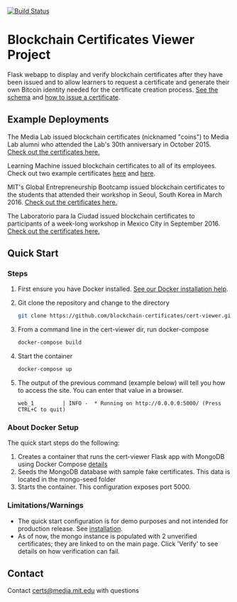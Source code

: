 [![Build Status](https://travis-ci.org/blockchain-certificates/cert-viewer.svg?branch=master)](https://travis-ci.org/blockchain-certificates/cert-viewer)

Blockchain Certificates Viewer Project
===================================

Flask webapp to display and verify blockchain certificates after they have been issued and to allow learners to request a certificate and generate their own Bitcoin identity needed for the certificate creation process. [See the schema](https://github.com/blockchain-certificates/cert-schema>) and [how to issue a certificate](https://github.com/blockchain-certificates/cert-issuer).

Example Deployments
-------------
The Media Lab issued blockchain certificates (nicknamed "coins") to Media Lab alumni who attended the Lab's 30th anniversary in October 2015. [Check out the certificates here.](https://coins.media.mit.edu/)

Learning Machine issued blockchain certificates to all of its employees. Check out two example certificates [here](https://hr.learningmachine.com/52d8acfc86584d0c40700631) and [here](https://hr.learningmachine.com/1c56735cd6a4320c61583b9d).

MIT's Global Entrepreneurship Bootcamp issued blockchain certificates to the students that attended their workshop in Seoul, South Korea in March 2016. [Check out the certificates here.](http://certificates-bootcamp.mit.edu/)

The Laboratorio para la Ciudad issued blockchain certificates to participants of a week-long workshop in Mexico City in September 2016. [Check out the certificates here.](http://certs.labcd.mx/)

[//]: # "start_docker_instructions"

Quick Start
-----------

### Steps


1. First ensure you have Docker installed. [See our Docker installation help](https://github.com/blockchain-certificates/developer-common-docs/blob/master/docker_install.mdd).
   
2. Git clone the repository and change to the directory

    ```bash
    git clone https://github.com/blockchain-certificates/cert-viewer.git && cd cert-viewer
    ```

3. From a command line in the cert-viewer dir, run docker-compose

    ```bash
    docker-compose build
    ```

4. Start the container

    ```bash
    docker-compose up
    ```

5. The output of the previous command (example below) will tell you how to access the site. You can enter that value in a browser.
    ```
    web_1         | INFO -  * Running on http://0.0.0.0:5000/ (Press CTRL+C to quit)
    ```


### About Docker Setup
The quick start steps do the following:

1. Creates a container that runs the cert-viewer Flask app with MongoDB using Docker Compose [details](http://containertutorials.com/docker-compose/flask-mongo-compose.html)
2. Seeds the MongoDB database with sample fake certificates. This data is located in the mongo-seed folder
3. Starts the container. This configuration exposes port 5000.

### Limitations/Warnings

- The quick start configuration is for demo purposes and not intended for production release. See [installation](installation.md).
- As of now, the mongo instance is populated with 2 unverified certificates; they are linked to on the main page. Click
'Verify' to see details on how verification can fail.

[//]: # "end_docker_instructions"


Contact
-------

Contact [certs@media.mit.edu](mailto:certs@media.mit.edu) with questions
